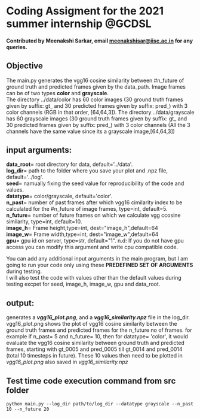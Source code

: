 # Coding Assigment for the 2021 summer internship @GCDSL
#### Contributed by Meenakshi Sarkar, email meenakshisar@iisc.ac.in for any queries.

## Objective
  The main.py generates the vgg16 cosine similarity between #n_future of ground truth and predicted frames given by the data_path. Image frames can be  of two types **color** and **grayscale**. \
 The directory ../data/color  has 60 color images (30 ground truth frames given by suffix: gt_ and 30 predicted frames given by suffix: pred_)
with 3 color channels (RGB in that order, [64,64,3]). The directory ../data/grayscale has 60 grayscale images (30 ground truth frames given by suffix: gt_ and 30 predicted frames given by suffix: pred_) with 3 color channels (All the 3 channels have the same value since its a grayscale image,[64,64,3])

## input arguments:
  **data_root**=  root directory for data, default='../data'.\
  **log_dir**= path to the folder where you save your plot and .npz file, default='../log'.\
  **seed**= namually fixing the seed value for reproducibility of the code and values.\
  **datatype**= color/grayscale, default='color'.\
  **n_past**= number of past frames after which vgg16 cimilarity index to be calculated for the #n_future of image frames, type=int, default=5.\
  **n_future**= number of future frames on which we calculate vgg ccosine similarity, type=int, default=10.\
  **image_h**= Frame height,type=int, dest="image_h",default=64\
  **image_w**= Frame width,type=int, dest="image_w",default=64\
  **gpu**= gpu id on server, type=str, default="1". n.d: If you do not have gpu access you can modify this argument and write cpu compatible code.

You can add any additional input arguments in the main program, but I am going to run your code only using these **PREDEFINED SET OF ARGUMENTS** during testing.\
I will also test the code with values other than the default values during testing excpet for seed, image_h, image_w, gpu and data_root.

## output:
  generates a ***vgg16_plot.png***, and a ***vgg16_similarity.npz*** file in the log_dir. vgg16_plot.png shows the plot of vgg16 cosine similarity between the    ground truth frames and predicted frames for the n_future no of frames. for example if n_past= 5 and n_future= 10, then for datatype= 'color', it would evaluate the vgg16 cosine similarity between ground truth and predicted frames, starting with gt_0005 and pred_0005 till gt_0014 and pred_0014 (total 10 timesteps in future). These 10 values then need to be plotted in *vgg16_plot.png* also saved in *vgg16_similarity.npz*
  
  ## Test time code execution command from src folder
  
 ```
 python main.py --log_dir path/to/log_dir --datatype grayscale --n_past 10 --n_future 20 
 ```


